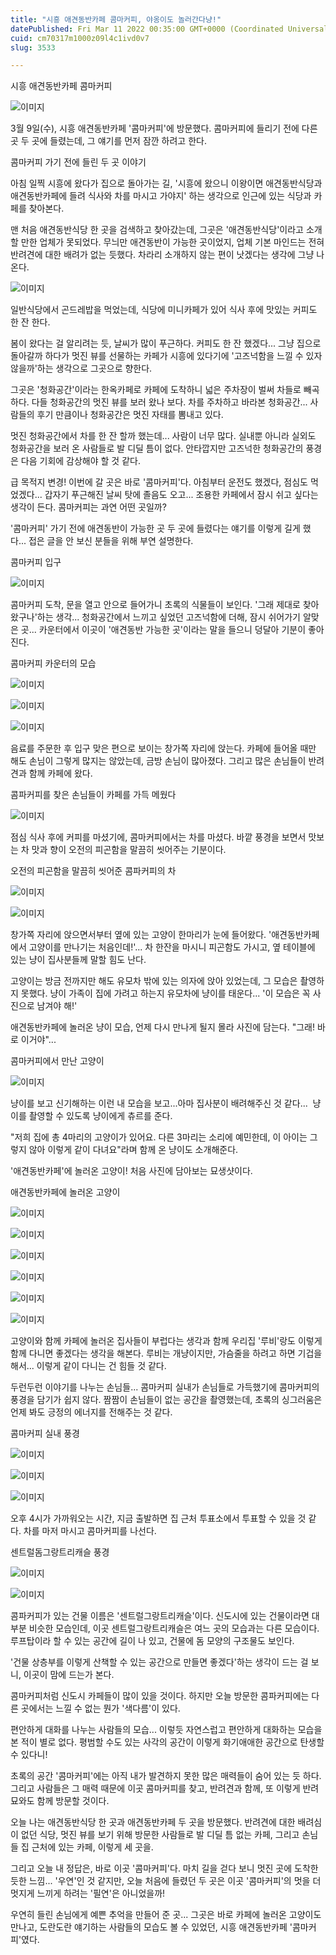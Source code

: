 ```yaml
---
title: "시흥 애견동반카페 콤마커피, 야옹이도 놀러간다냥!"
datePublished: Fri Mar 11 2022 00:35:00 GMT+0000 (Coordinated Universal Time)
cuid: cm70317m1000z09l4c1ivd0v7
slug: 3533

---
```



시흥 애견동반카페 콤마커피

![이미지](https://cdn.hashnode.com/res/hashnode/image/upload/v1739254131425/2a464cbc-e9b8-481e-99f8-89f0bb87b103.jpeg)

3월 9일(수), 시흥 애견동반카페 '콤마커피'에 방문했다. 콤마커피에 들리기 전에 다른 곳 두 곳에 들렸는데, 그 얘기를 먼저 잠깐 하려고 한다.

콤마커피 가기 전에 들린 두 곳 이야기

아침 일찍 시흥에 왔다가 집으로 돌아가는 길, '시흥에 왔으니 이왕이면 애견동반식당과 애견동반카페에 들려 식사와 차를 마시고 가야지' 하는 생각으로 인근에 있는 식당과 카페를 찾아본다.

맨 처음 애견동반식당 한 곳을 검색하고 찾아갔는데, 그곳은 '애견동반식당'이라고 소개할 만한 업체가 못되었다. 무늬만 애견동반이 가능한 곳이었지, 업체 기본 마인드는 전혀 반려견에 대한 배려가 없는 듯했다. 차라리 소개하지 않는 편이 낫겠다는 생각에 그냥 나온다.

![이미지](https://cdn.hashnode.com/res/hashnode/image/upload/v1739254133502/eafa7f3b-54b5-47d3-bf77-be25ba391498.jpeg)

일반식당에서 곤드레밥을 먹었는데, 식당에 미니카페가 있어 식사 후에 맛있는 커피도 한 잔 한다.

봄이 왔다는 걸 알리려는 듯, 날씨가 많이 푸근하다. 커피도 한 잔 했겠다... 그냥 집으로 돌아갈까 하다가 멋진 뷰를 선물하는 카페가 시흥에 있다기에 '고즈넉함을 느낄 수 있자 않을까'하는 생각으로 그곳으로 향한다.

그곳은 '청화공간'이라는 한옥카페로 카페에 도착하니 넓은 주차장이 벌써 차들로 빼곡하다. 다들 청화공간의 멋진 뷰를 보러 왔나 보다. 차를 주차하고 바라본 청화공간... 사람들의 후기 만큼이나 청화공간은 멋진 자태를 뽐내고 있다.

멋진 청화공간에서 차를 한 잔 할까 했는데... 사람이 너무 많다. 실내뿐 아니라 실외도 청화공간을 보러 온 사람들로 발 디딜 틈이 없다. 안타깝지만 고즈넉한 청화공간의 풍경은 다음 기회에 감상해야 할 것 같다.

급 목적지 변경! 이번에 갈 곳은 바로 '콤마커피'다. 아침부터 운전도 했겠다, 점심도 먹었겠다... 갑자기 푸근해진 날씨 탓에 졸음도 오고... 조용한 카페에서 잠시 쉬고 싶다는 생각이 든다. 콤마커피는 과연 어떤 곳일까?

'콤마커피' 가기 전에 애견동반이 가능한 곳 두 곳에 들렸다는 얘기를 이렇게 길게 했다... 접은 글을 안 보신 분들을 위해 부연 설명한다.

콤마커피 입구

![이미지](https://cdn.hashnode.com/res/hashnode/image/upload/v1739254136290/4cbad8d9-ce83-4019-8a00-4190f601db7f.jpeg)

콤마커피 도착, 문을 열고 안으로 들어가니 초록의 식물들이 보인다. '그래 제대로 찾아왔구나'하는 생각... 청화공간에서 느끼고 싶었던 고즈넉함에 더해, 잠시 쉬어가기 알맞은 곳... 카운터에서 이곳이 '애견동반 가능한 곳'이라는 말을 들으니 덩달아 기분이 좋아진다.

콤마커피 카운터의 모습

![이미지](https://cdn.hashnode.com/res/hashnode/image/upload/v1739254138218/ce74b1f9-6e00-4053-a8fc-259a62241203.jpeg)

![이미지](https://cdn.hashnode.com/res/hashnode/image/upload/v1739254140009/d82dbfc7-e3ac-4a9c-8f58-4801d5aeecbc.jpeg)

![이미지](https://cdn.hashnode.com/res/hashnode/image/upload/v1739254142381/9fc16855-3be4-4305-936c-f63e086baaef.jpeg)

음료를 주문한 후 입구 맞은 편으로 보이는 창가쪽 자리에 앉는다. 카페에 들어올 때만 해도 손님이 그렇게 많지는 않았는데, 금방 손님이 많아졌다. 그리고 많은 손님들이 반려견과 함께 카페에 왔다.

콤파커피를 찾은 손님들이 카페를 가득 메웠다

![이미지](https://cdn.hashnode.com/res/hashnode/image/upload/v1739254144788/81031957-f3d3-4cb4-959b-7a8bd04226d1.jpeg)

점심 식사 후에 커피를 마셨기에, 콤마커피에서는 차를 마셨다. 바깥 풍경을 보면서 맛보는 차 맛과 향이 오전의 피곤함을 말끔히 씻어주는 기분이다.

오전의 피곤함을 말끔히 씻어준 콤파커피의 차

![이미지](https://cdn.hashnode.com/res/hashnode/image/upload/v1739254147847/cb079d62-ee79-4c0f-a847-eac0f1222343.jpeg)

![이미지](https://cdn.hashnode.com/res/hashnode/image/upload/v1739254150442/9cf063b6-37d8-4ed7-8849-f96b153b4201.jpeg)

창가쪽 자리에 앉으면서부터 옆에 있는 고양이 한마리가 눈에 들어왔다. '애견동반카페에서 고양이를 만나기는 처음인데!'... 차 한잔을 마시니 피곤함도 가시고, 옆 테이블에 있는 냥이 집사분들께 말할 힘도 난다.

고양이는 방금 전까지만 해도 유모차 밖에 있는 의자에 앉아 있었는데, 그 모습은 촬영하지 못했다. 냥이 가족이 집에 가려고 하는지 유모차에 냥이를 태운다... '이 모습은 꼭 사진으로 남겨야 해!'

애견동반카페에 놀러온 냥이 모습, 언제 다시 만나게 될지 몰라 사진에 담는다. "그래! 바로 이거야"...

콤마커피에서 만난 고양이

![이미지](https://cdn.hashnode.com/res/hashnode/image/upload/v1739254153404/54b8bde2-0e60-4065-8c07-b7edbf0b5532.jpeg)

냥이를 보고 신기해하는 이런 내 모습을 보고...아마 집사분이 배려해주신 것 같다...  냥이를 촬영할 수 있도록 냥이에게 츄르를 준다.

"저희 집에 총 4마리의 고양이가 있어요. 다른 3마리는 소리에 예민한데, 이 아이는 그렇지 않아 이렇게 같이 다녀요"라며 함께 온 냥이도 소개해준다.

'애견동반카페'에 놀러온 고양이! 처음 사진에 담아보는 묘생샷이다.

애견동반카페에 놀러온 고양이

![이미지](https://cdn.hashnode.com/res/hashnode/image/upload/v1739254156187/896e6fa0-2fa0-427c-8188-7df5c41105ab.jpeg)

![이미지](https://cdn.hashnode.com/res/hashnode/image/upload/v1739254158931/598866bc-56b6-4049-9e59-81419a7b1103.jpeg)

![이미지](https://cdn.hashnode.com/res/hashnode/image/upload/v1739254161951/3c851aee-c68c-4726-a711-f7a096756458.jpeg)

![이미지](https://cdn.hashnode.com/res/hashnode/image/upload/v1739254164652/47156429-70aa-42dc-b3e2-d599e55fa1fd.jpeg)

![이미지](https://cdn.hashnode.com/res/hashnode/image/upload/v1739254167274/63b75908-1c1a-433c-869b-1c0031d8becd.jpeg)

![이미지](https://cdn.hashnode.com/res/hashnode/image/upload/v1739254170071/e90d79bd-8e13-4145-aa63-3029edc7ce5d.jpeg)

고양이와 함께 카페에 놀러온 집사들이 부럽다는 생각과 함께 우리집 '루비'랑도 이렇게 함께 다니면 좋겠다는 생각을 해본다. 루비는 개냥이지만, 가슴줄을 하려고 하면 기겁을 해서... 이렇게 같이 다니는 건 힘들 것 같다.

두런두런 이야기를 나누는 손님들... 콤마커피 실내가 손님들로 가득했기에 콤마커피의 풍경을 담기가 쉽지 않다. 짬짬이 손님들이 없는 공간을 촬영했는데, 초록의 싱그러움은 언제 봐도 긍정의 에너지를 전해주는 것 같다.

콤마커피 실내 풍경

![이미지](https://cdn.hashnode.com/res/hashnode/image/upload/v1739254172346/e4589153-3069-4253-b9db-94714fb855ea.jpeg)

![이미지](https://cdn.hashnode.com/res/hashnode/image/upload/v1739254174227/30b3ce90-736c-434e-86f0-771ebc0b6098.jpeg)

![이미지](https://cdn.hashnode.com/res/hashnode/image/upload/v1739254175966/3f4c2fd8-b6b0-4c68-8825-7596a9c7794c.jpeg)

오후 4시가 가까워오는 시간, 지금 출발하면 집 근처 투표소에서 투표할 수 있을 것 같다. 차를 마저 마시고 콤마커피를 나선다.

센트럴돔그랑트리캐슬 풍경

![이미지](https://cdn.hashnode.com/res/hashnode/image/upload/v1739254178025/70cc2a63-0000-45b2-b13f-99d4696e5941.jpeg)

![이미지](https://cdn.hashnode.com/res/hashnode/image/upload/v1739254179995/af12230c-f5f1-432a-8d8b-91d2f6dd88c9.jpeg)

콤파커피가 있는 건물 이름은 '센트럴그랑트리캐슬'이다. 신도시에 있는 건물이라면 대부분 비슷한 모습인데, 이곳 센트럴그랑트리캐슬은 여느 곳의 모습과는 다른 모습이다. 루프탑이라 할 수 있는 공간에 길이 나 있고, 건물에 돔 모양의 구조물도 보인다.

'건물 상층부를 이렇게 산책할 수 있는 공간으로 만들면 좋겠다'하는 생각이 드는 걸 보니, 이곳이 맘에 드는가 본다.

콤마커피처럼 신도시 카페들이 많이 있을 것이다. 하지만 오늘 방문한 콤파커피에는 다른 곳에서는 느낄 수 없는 뭔가 '색다름'이 있다.

편안하게 대화를 나누는 사람들의 모습... 이렇듯 자연스럽고 편안하게 대화하는 모습을 본 적이 별로 없다. 평범할 수도 있는 사각의 공간이 이렇게 화기애애한 공간으로 탄생할 수 있다니!

초록의 공간 '콤마커피'에는 아직 내가 발견하지 못한 많은 매력들이 숨어 있는 듯 하다. 그리고 사람들은 그 매력 때문에 이곳 콤마커피를 찾고, 반려견과 함께, 또 이렇게 반려묘와도 함께 방문할 것이다.

오늘 나는 애견동반식당 한 곳과 애견동반카페 두 곳을 방문했다. 반려견에 대한 배려심이 없던 식당, 멋진 뷰를 보기 위해 방문한 사람들로 발 디딜 틈 없는 카페, 그리고 손님들 집 근처에 있는 카페, 이렇게 세 곳을.

그리고 오늘 내 정답은, 바로 이곳 '콤마커피'다. 마치 길을 걷다 보니 멋진 곳에 도착한 듯한 느낌... '우연'인 것 같지만, 오늘 처음에 들렸던 두 곳은 이곳 '콤마커피'의 멋을 더 멋지게 느끼게 하려는 '필연'은 아니었을까!

우연히 들린 손님에게 예쁜 추억을 만들어 준 곳... 그곳은 바로 카페에 놀러온 고양이도 만나고, 도란도란 얘기하는 사람들의 모습도 볼 수 있었던, 시흥 애견동반카페 '콤마커피'였다.